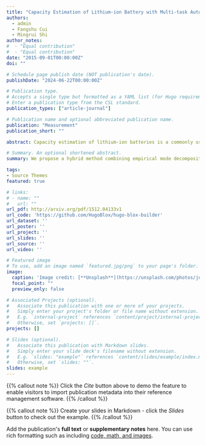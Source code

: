 ```yaml
---
title: "Capacity Estimation of Lithium-ion Battery with Multi-task Autoencoder and Empirical Mode Decomposition"
authors:
  - admin
  - Fangshu Cui
  - Mingrui Shi
author_notes:
#  - "Equal contribution"
#  - "Equal contribution"
date: "2015-09-01T00:00:00Z"
doi: ""

# Schedule page publish date (NOT publication's date).
publishDate: "2024-06-22T00:00:00Z"

# Publication type.
# Accepts a single type but formatted as a YAML list (for Hugo requirements).
# Enter a publication type from the CSL standard.
publication_types: ["article-journal"]

# Publication name and optional abbreviated publication name.
publication: "Measurement"
publication_short: ""

abstract: Capacity estimation of lithium-ion batteries is a commonly used method in health diagnosis and management. Its mainstream method involves using data-driven time series forecasting models to learn the patterns of changes in capacity. However, capacity regeneration poses a challenge for training time series forecasting models. Therefore, we propose a hybrid method that applies empirical mode decomposition and a multi-task autoencoder. In detail, empirical mode decomposition is applied to decompose the time series of capacity into intrinsic mode functions and a residual. Then, a multi-task autoencoder based on diagonal state space models is applied to estimate intrinsic mode functions while support vector regression is utilized for the residual. Experimental results show that the method outperforms seven baselines on three datasets, with an average root mean square error of 0.0103, 0.0111, and 0.0004. Furthermore, it is capable of performing an inference on the CPU in 3.57 ms with 0.69 MB of memory usage.

# Summary. An optional shortened abstract.
summary: We propose a hybrid method combining empirical mode decomposition and a multi-task autoencoder for lithium-ion battery capacity estimation, addressing capacity regeneration challenges. Experiments on three datasets show superior accuracy and efficiency, achieving low error rates and fast CPU inference with minimal memory usage.

tags:
- Source Themes
featured: true

# links:
# - name: ""
#   url: ""
url_pdf: http://arxiv.org/pdf/1512.04133v1
url_code: 'https://github.com/HugoBlox/hugo-blox-builder'
url_dataset: ''
url_poster: ''
url_project: ''
url_slides: ''
url_source: ''
url_video: ''

# Featured image
# To use, add an image named `featured.jpg/png` to your page's folder. 
image:
  caption: 'Image credit: [**Unsplash**](https://unsplash.com/photos/jdD8gXaTZsc)'
  focal_point: ""
  preview_only: false

# Associated Projects (optional).
#   Associate this publication with one or more of your projects.
#   Simply enter your project's folder or file name without extension.
#   E.g. `internal-project` references `content/project/internal-project/index.md`.
#   Otherwise, set `projects: []`.
projects: []

# Slides (optional).
#   Associate this publication with Markdown slides.
#   Simply enter your slide deck's filename without extension.
#   E.g. `slides: "example"` references `content/slides/example/index.md`.
#   Otherwise, set `slides: ""`.
slides: example
---
```


{{% callout note %}}
Click the *Cite* button above to demo the feature to enable visitors to import publication metadata into their reference management software.
{{% /callout %}}

{{% callout note %}}
Create your slides in Markdown - click the *Slides* button to check out the example.
{{% /callout %}}

Add the publication's **full text** or **supplementary notes** here. You can use rich formatting such as including [code, math, and images](https://docs.hugoblox.com/content/writing-markdown-latex/).
